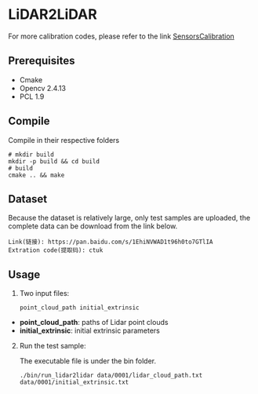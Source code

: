 # LiDAR2LiDAR
For more calibration codes, please refer to the link <a href="https://github.com/PJLab-ADG/SensorsCalibration" title="SensorsCalibration">SensorsCalibration</a>


## Prerequisites

- Cmake
- Opencv 2.4.13
- PCL 1.9

## Compile
Compile in their respective folders

```shell
# mkdir build
mkdir -p build && cd build
# build
cmake .. && make
```

## Dataset
Because the dataset is relatively large, only test samples are uploaded, the complete data can be download from the link below.
```
Link(链接): https://pan.baidu.com/s/1EhiNVWAD1t96h0to7GTlIA
Extration code(提取码): ctuk
```

## Usage

1. Two input files: 

   `point_cloud_path initial_extrinsic`

- **point_cloud_path**: paths of Lidar point clouds
- **initial_extrinsic**: initial extrinsic parameters

2. Run the test sample:

   The executable file is under the bin folder.

   ```
   ./bin/run_lidar2lidar data/0001/lidar_cloud_path.txt data/0001/initial_extrinsic.txt
   ```

